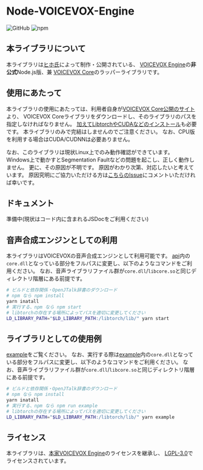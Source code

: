 # Node-VOICEVOX-Engine

![GitHub](https://img.shields.io/github/license/y-chan/node-voicevox-engine)
![npm](https://img.shields.io/npm/v/node-voicevox-engine)

## 本ライブラリについて
本ライブラリは[ヒホ氏](https://github.com/Hiroshiba)によって制作・公開されている、
[VOICEVOX Engine](https://github.com/Hiroshiba/voicevox_engine)の**非公式**Node.js版、兼
[VOICEVOX Core](https://github.com/Hiroshiba/voicevox_core)のラッパーライブラリです。

## 使用にあたって
本ライブラリの使用にあたっては、利用者自身が[VOICEVOX Core公開のサイト](https://github.com/Hiroshiba/voicevox_core/releases/latest)より、
VOICEVOX Coreライブラリをダウンロードし、そのライブラリのパスを指定しなければなりません。
[加えてLibtorchやCUDAなどのインストール](https://github.com/Hiroshiba/voicevox_core#%E4%BE%9D%E5%AD%98%E9%96%A2%E4%BF%82)も必要です。
本ライブラリのみで完結はしませんのでご注意ください。
なお、CPU版を利用する場合はCUDA/CUDNNは必要ありません。

<!--
なお、製品版VOICEVOXのディレクトリを指定することで、複雑なインストール処理を省略することも可能です。
この場合、環境変数の`Path`(Windowsの場合)に製品版VOICEVOXのディレクトリを追加しておく必要があります。
-->
なお、このライブラリは現状Linux上でのみ動作確認ができています。
Windows上で動かすとSegmentation Faultなどの問題を起こし、正しく動作しません。
更に、その原因が不明です。
原因がわかり次第、対応したいと考えています。
原因究明にご協力いただける方は[こちらのIssue](https://github.com/y-chan/node-voicevox-engine/issues/1)にコメントいただければ幸いです。

## ドキュメント
準備中(現状はコード内に含まれるJSDocをご利用ください)

## 音声合成エンジンとしての利用
本ライブラリはVOICEVOXの音声合成エンジンとして利用可能です。
[api](api.ts)内の`core.dll`となっている部分をフルパスに変更し、以下のようなコマンドをご利用ください。
なお、音声ライブラリファイル群が`core.dll`/`libcore.so`と同じディレクトリ階層にある前提です。
```bash
# ビルドと依存関係・OpenJTalk辞書のダウンロード
# npm なら npm install
yarn inatall
# 実行する、npm なら npm start
# libtorchの存在する場所によってパスを適切に変更してください
LD_LIBRARY_PATH="$LD_LIBRARY_PATH:/libtorch/lib/" yarn start
```


## ライブラリとしての使用例
[example](example/index.ts)をご覧ください。
なお、実行する際は[example](example/index.ts)内の`core.dll`となっている部分をフルパスに変更し、以下のようなコマンドをご利用ください。
なお、音声ライブラリファイル群が`core.dll`/`libcore.so`と同じディレクトリ階層にある前提です。
```bash
# ビルドと依存関係・OpenJTalk辞書のダウンロード
# npm なら npm install
yarn inatall
# 実行する、npm なら npm run example
# libtorchの存在する場所によってパスを適切に変更してください
LD_LIBRARY_PATH="$LD_LIBRARY_PATH:/libtorch/lib/" yarn example
```

## ライセンス
本ライブラリは、[本家VOICEVOX Engine](https://github.com/Hiroshiba/voicevox_engine)のライセンスを継承し、
[LGPL-3.0](LICENSE)でライセンスされています。
